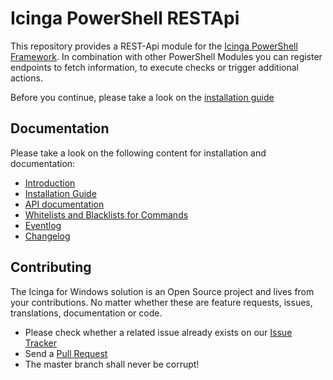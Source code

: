 # Icinga PowerShell RESTApi

This repository provides a REST-Api module for the [Icinga PowerShell Framework](https://icinga.com/docs/windows). In combination with other PowerShell Modules you can register endpoints to fetch information, to execute checks or trigger additional actions.

Before you continue, please take a look on the [installation guide](doc/02-Installation.md)

## Documentation

Please take a look on the following content for installation and documentation:

* [Introduction](doc/01-Introduction.md)
* [Installation Guide](doc/02-Installation.md)
* [API documentation](doc/03-API-Documentation.md)
* [Whitelists and Blacklists for Commands](doc/04-Whitelist-and-Blacklists-for-Commands.md)
* [Eventlog](doc/20-Eventlog.md)
* [Changelog](doc/31-Changelog.md)

## Contributing

The Icinga for Windows solution is an Open Source project and lives from your contributions. No matter whether these are feature requests, issues, translations, documentation or code.

* Please check whether a related issue already exists on our [Issue Tracker](https://github.com/Icinga/icinga-powershell-restapi/issues)
* Send a [Pull Request](https://github.com/Icinga/icinga-powershell-restapi/pulls)
* The master branch shall never be corrupt!
